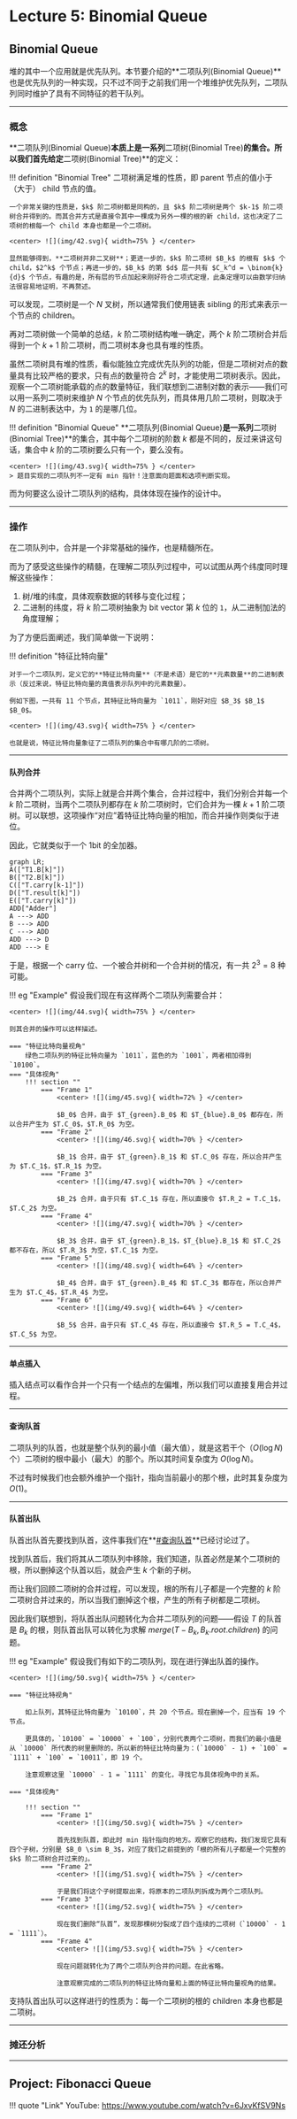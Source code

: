 # Lecture 5: Binomial Queue

## Binomial Queue

堆的其中一个应用就是优先队列。本节要介绍的**二项队列(Binomial Queue)**也是优先队列的一种实现，只不过不同于之前我们用一个堆维护优先队列，二项队列同时维护了具有不同特征的若干队列。

---

### 概念

**二项队列(Binomial Queue)**本质上是一系列**二项树(Binomial Tree)**的集合。所以我们首先给定**二项树(Binomial Tree)**的定义：

!!! definition "Binomial Tree"
    二项树满足堆的性质，即 parent 节点的值小于（大于） child 节点的值。

    一个非常关键的性质是，$k$ 阶二项树都是同构的，且 $k$ 阶二项树是两个 $k-1$ 阶二项树合并得到的。而其合并方式是直接令其中一棵成为另外一棵的根的新 child，这也决定了二项树的根每一个 child 本身也都是一个二项树。

    <center> ![](img/42.svg){ width=75% } </center>

    显然能够得到，**二项树并非二叉树**；更进一步的，$k$ 阶二项树 $B_k$ 的根有 $k$ 个 child，$2^k$ 个节点；再进一步的，$B_k$ 的第 $d$ 层一共有 $C_k^d = \binom{k}{d}$ 个节点，有趣的是，所有层的节点加起来刚好符合二项式定理，此条定理可以由数学归纳法很容易地证明，不再赘述。

可以发现，二项树是一个 $N$ 叉树，所以通常我们使用链表 sibling 的形式来表示一个节点的 children。

再对二项树做一个简单的总结，$k$ 阶二项树结构唯一确定，两个 $k$ 阶二项树合并后得到一个 $k+1$ 阶二项树，而二项树本身也具有堆的性质。

虽然二项树具有堆的性质，看似能独立完成优先队列的功能，但是二项树对点的数量具有比较严格的要求，只有点的数量符合 $2^k$ 时，才能使用二项树表示。因此，观察一个二项树能承载的点的数量特征，我们联想到二进制对数的表示——我们可以用一系列二项树来维护 $N$ 个节点的优先队列，而具体用几阶二项树，则取决于 $N$ 的二进制表达中，为 `1` 的是哪几位。

!!! definition "Binomial Queue"
    **二项队列(Binomial Queue)**是一系列**二项树(Binomial Tree)**的集合，其中每个二项树的阶数 $k$ 都是不同的，反过来讲这句话，集合中 $k$ 阶的二项树要么只有一个，要么没有。

    <center> ![](img/43.svg){ width=75% } </center>
    > 题目实现的二项队列不一定有 min 指针！注意面向题面和选项判断实现。

而为何要这么设计二项队列的结构，具体体现在操作的设计中。

---

### 操作

在二项队列中，合并是一个非常基础的操作，也是精髓所在。

而为了感受这些操作的精髓，在理解二项队列过程中，可以试图从两个纬度同时理解这些操作：

1. 树/堆的纬度，具体观察数据的转移与变化过程；
2. 二进制的纬度，将 $k$ 阶二项树抽象为 bit vector 第 $k$ 位的 `1`，从二进制加法的角度理解；

为了方便后面阐述，我们简单做一下说明：

!!! definition "特征比特向量"

    对于一个二项队列，定义它的**特征比特向量**（不是术语）是它的**元素数量**的二进制表示（反过来说，特征比特向量的真值表示队列中的元素数量）。

    例如下图，一共有 11 个节点，其特征比特向量为 `1011`，刚好对应 $B_3$ $B_1$ $B_0$。

    <center> ![](img/43.svg){ width=75% } </center>

    也就是说，特征比特向量象征了二项队列的集合中有哪几阶的二项树。

---

#### 队列合并

合并两个二项队列，实际上就是合并两个集合，合并过程中，我们分别合并每一个 $k$ 阶二项树，当两个二项队列都存在 $k$ 阶二项树时，它们合并为一棵 $k+1$ 阶二项树。可以联想，这项操作“对应”着特征比特向量的相加，而合并操作则类似于进位。

因此，它就类似于一个 1bit 的全加器。

```mermaid
graph LR;
A(["T1.B[k]"])
B(["T2.B[k]"])
C(["T.carry[k-1]"])
D(["T.result[k]"])
E(["T.carry[k]"])
ADD["Adder"]
A ---> ADD
B ---> ADD
C ---> ADD
ADD ---> D
ADD ---> E
```

于是，根据一个 carry 位、一个被合并树和一个合并树的情况，有一共 $2^3=8$ 种可能。

!!! eg "Example"
    假设我们现在有这样两个二项队列需要合并：

    <center> ![](img/44.svg){ width=75% } </center>

    则其合并的操作可以这样描述。

    === "特征比特向量视角"
        绿色二项队列的特征比特向量为 `1011`，蓝色的为 `1001`，两者相加得到 `10100`。
    === "具体视角"
        !!! section ""
            === "Frame 1"
                <center> ![](img/45.svg){ width=72% } </center>

                $B_0$ 合并，由于 $T_{green}.B_0$ 和 $T_{blue}.B_0$ 都存在，所以合并产生为 $T.C_0$，$T.R_0$ 为空。
            === "Frame 2"
                <center> ![](img/46.svg){ width=70% } </center>

                $B_1$ 合并，由于 $T_{green}.B_1$ 和 $T.C_0$ 存在，所以合并产生为 $T.C_1$，$T.R_1$ 为空。
            === "Frame 3"
                <center> ![](img/47.svg){ width=70% } </center>

                $B_2$ 合并，由于只有 $T.C_1$ 存在，所以直接令 $T.R_2 = T.C_1$，$T.C_2$ 为空。
            === "Frame 4"
                <center> ![](img/47.svg){ width=70% } </center>

                $B_3$ 合并，由于 $T_{green}.B_1$，$T_{blue}.B_1$ 和 $T.C_2$ 都不存在，所以 $T.R_3$ 为空，$T.C_1$ 为空。
            === "Frame 5"
                <center> ![](img/48.svg){ width=64% } </center>

                $B_4$ 合并，由于 $T_{green}.B_4$ 和 $T.C_3$ 都存在，所以合并产生为 $T.C_4$，$T.R_4$ 为空。
            === "Frame 6"
                <center> ![](img/49.svg){ width=64% } </center>

                $B_5$ 合并，由于只有 $T.C_4$ 存在，所以直接令 $T.R_5 = T.C_4$，$T.C_5$ 为空。

---

#### 单点插入

插入结点可以看作合并一个只有一个结点的左偏堆，所以我们可以直接复用合并过程。

---

#### 查询队首

二项队列的队首，也就是整个队列的最小值（最大值），就是这若干个（$O(\log N)$ 个）二项树的根中最小（最大）的那个。所以其时间复杂度为 $O(\log N)$。

不过有时候我们也会额外维护一个指针，指向当前最小的那个根，此时其复杂度为 $O(1)$。

---

#### 队首出队

队首出队首先要找到队首，这件事我们在**[#查询队首](#查询队首)**已经讨论过了。

找到队首后，我们将其从二项队列中移除，我们知道，队首必然是某个二项树的根，所以删掉这个队首以后，就会产生 $k$ 个新的子树。

而让我们回顾二项树的合并过程，可以发现，根的所有儿子都是一个完整的 $k$ 阶二项树合并过来的，所以当我们删掉这个根，产生的所有子树都是二项树。

因此我们联想到，将队首出队问题转化为合并二项队列的问题——假设 $T$ 的队首是 $B_k$ 的根，则队首出队可以转化为求解 $merge(T-B_k, B_k.root.children)$ 的问题。

!!! eg "Example"
    假设我们有如下的二项队列，现在进行弹出队首的操作。

    <center> ![](img/50.svg){ width=75% } </center>

    === "特征比特视角"

        如上队列，其特征比特向量为 `10100`，共 20 个节点。现在删掉一个，应当有 19 个节点。
        
        更具体的，`10100` = `10000` + `100`，分别代表两个二项树，而我们的最小值是从 `10000` 所代表的树里删除的，所以新的特征比特向量为：(`10000` - 1) + `100` = `1111` + `100` = `10011`，即 19 个。
        
        注意观察这里 `10000` - 1 = `1111` 的变化，寻找它与具体视角中的关系。

    === "具体视角"

        !!! section ""
            === "Frame 1"
                <center> ![](img/50.svg){ width=75% } </center>

                首先找到队首，即此时 min 指针指向的地方。观察它的结构，我们发现它具有四个子树，分别是 $B_0 \sim B_3$，对应了我们之前提到的「根的所有儿子都是一个完整的 $k$ 阶二项树合并过来的」。
            === "Frame 2"
                <center> ![](img/51.svg){ width=75% } </center>

                于是我们将这个子树提取出来，将原本的二项队列拆成为两个二项队列。
            === "Frame 3"
                <center> ![](img/52.svg){ width=75% } </center>

                现在我们删除“队首”，发现那棵树分裂成了四个连续的二项树（`10000` - 1 = `1111`）。
            === "Frame 4"
                <center> ![](img/53.svg){ width=75% } </center>

                现在问题就转化为了两个二项队列合并的问题。在此省略。

                注意观察完成的二项队列的特征比特向量和上面的特征比特向量视角的结果。

支持队首出队可以这样进行的性质为：每一个二项树的根的 children 本身也都是二项树。

---

### 摊还分析


---

## Project: Fibonacci Queue

!!! quote "Link" 
    YouTube: https://www.youtube.com/watch?v=6JxvKfSV9Ns